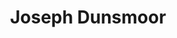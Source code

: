 ---
title: "Joseph Dunsmoor"
presenter_id: joseph_dunsmoor
permalink: /member_full_presentations/joseph_dunsmoor
layout: member_all_presentations
---